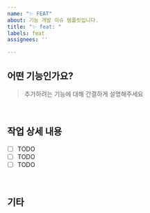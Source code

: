 ```yaml
---
name: "✨ FEAT"
about: 기능 개발 이슈 템플릿입니다.
title: "✨ feat: "
labels: feat
assignees: ''

---
```


## 어떤 기능인가요?
> 추가하려는 기능에 대해 간결하게 설명해주세요

<br/>

## 작업 상세 내용

- [ ] TODO
- [ ] TODO
- [ ] TODO

<br/>

## 기타
